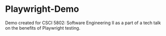 # Playwright-Demo

Demo created for CSCI 5802: Software Engineering II as a part of a tech talk on the benefits of Playwright testing.